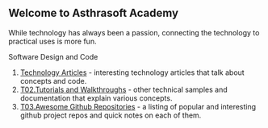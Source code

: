 ## Welcome to Asthrasoft Academy

While technology has always been a passion, connecting the technology to practical uses is more fun.

Software Design and Code
 1. [Technology Articles](C03/T01/P000.Cover) - interesting technology articles that talk about concepts and code.
 2. [T02.Tutorials and Walkthroughs](C03/T02/P000.Cover) - other technical samples and documentation that explain various concepts.
 3. [T03.Awesome Github Repositories](C03/T03/P000.Cover) - a listing of popular and interesting github project repos and quick notes on each of them.
 
<!--stackedit_data:
eyJoaXN0b3J5IjpbLTEyMjk5MjAyODJdfQ==
-->